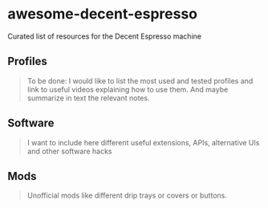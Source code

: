 # awesome-decent-espresso
Curated list of resources for the Decent Espresso machine

## Profiles

> To be done: I would like to list the most used and tested profiles and link to useful videos explaining how to use them. And maybe summarize in text the relevant notes.

## Software

> I want to include here different useful extensions, APIs, alternative UIs and other software hacks

## Mods

> Unofficial mods like different drip trays or covers or buttons.
